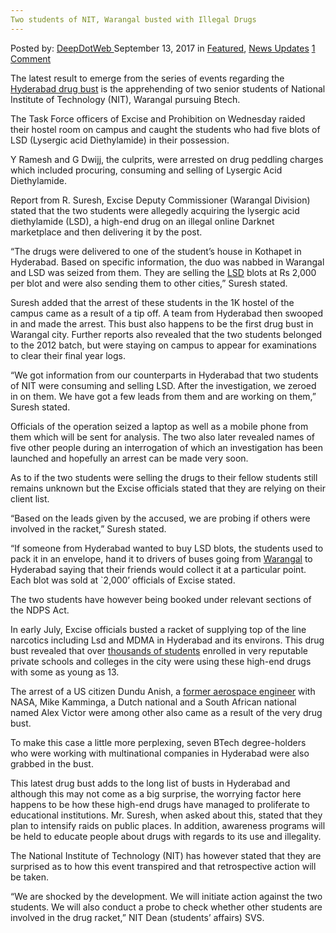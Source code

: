 ```yaml
---
Two students of NIT, Warangal busted with Illegal Drugs
---
```

<article class="post-listing post-22518 post type-post status-publish format-standard has-post-thumbnail hentry category-deepdot-news category-news-updates tag-busted tag-drugs tag-illegal tag-nit tag-students tag-warangal">
    <div class="post-inner">
        <span>Posted by: <a href="https://www.deepdotweb.com/author/admin/" title="">DeepDotWeb </a></span>
    <span>September 13, 2017</span>
    <span>in <a href="https://www.deepdotweb.com/category/deepdot-news/" rel="category tag">Featured</a>, <a href="https://www.deepdotweb.com/category/news-updates/" rel="category tag">News Updates</a></span>
    <span><a href="https://www.deepdotweb.com/2017/09/13/two-students-nit-warangal-busted-illegal-drugs/#comments">1 Comment</a></span>
    </p>
    <div class="clear"></div>
    <div class="entry">
    <p>The latest result to emerge from the series of events regarding the <a href="https://www.deepdotweb.com/2017/08/12/investigation-revealed-side-recent-hyderabad-darknet-drug-bust/">Hyderabad drug bust</a> is the apprehending of two senior students of National Institute of Technology (NIT), Warangal pursuing Btech.</p>
    <p>The Task Force officers of Excise and Prohibition on Wednesday raided their hostel room on campus and caught the students who had five blots of LSD (Lysergic acid Diethylamide) in their possession.</p>
    <p>Y Ramesh and G Dwijj, the culprits, were arrested on drug peddling charges which included procuring, consuming and selling of Lysergic Acid Diethylamide.</p>
    <p>Report from R. Suresh, Excise Deputy Commissioner (Warangal Division) stated that the two students were allegedly acquiring the lysergic acid diethylamide (LSD), a high-end drug on an illegal online Darknet marketplace and then delivering it by the post.</p>
    <p>“The drugs were delivered to one of the student’s house in Kothapet in Hyderabad. Based on specific information, the duo was nabbed in Warangal and LSD was seized from them. They are selling the <a href="https://www.deepdotweb.com/2017/08/06/high-school-students-india-ordered-lsd-dark-web/">LSD</a> blots at Rs 2,000 per blot and were also sending them to other cities,” Suresh stated.</p>
    <p>Suresh added that the arrest of these students in the 1K hostel of the campus came as a result of a tip off. A team from Hyderabad then swooped in and made the arrest. This bust also happens to be the first drug bust in Warangal city. Further reports also revealed that the two students belonged to the 2012 batch, but were staying on campus to appear for examinations to clear their final year logs.</p>
    <p>“We got information from our counterparts in Hyderabad that two students of NIT were consuming and selling LSD. After the investigation, we zeroed in on them. We have got a few leads from them and are working on them,” Suresh stated.</p>
    <p>Officials of the operation seized a laptop as well as a mobile phone from them which will be sent for analysis. The two also later revealed names of five other people during an interrogation of which an investigation has been launched and hopefully an arrest can be made very soon.</p>
    <p>As to if the two students were selling the drugs to their fellow students still remains unknown but the Excise officials stated that they are relying on their client list.</p>
    <p>“Based on the leads given by the accused, we are probing if others were involved in the racket,” Suresh stated.</p>
    <p>“If someone from Hyderabad wanted to buy LSD blots, the students used to pack it in an envelope, hand it to drivers of buses going from <a href="http://www.hindustantimes.com/india-news/two-nit-warangal-students-held-for-drug-peddling-five-blots-of-lsd-seized/story-a5r2sRB7VCGpLbOQMkf8eI.html">Warangal</a> to Hyderabad saying that their friends would collect it at a particular point. Each blot was sold at `2,000’ officials of Excise stated.</p>
    <p>The two students have however being booked under relevant sections of the NDPS Act.</p>
    <p>In early July, Excise officials busted a racket of supplying top of the line narcotics including Lsd and MDMA in Hyderabad and its environs. This drug bust revealed that over <a href="https://www.deepdotweb.com/2017/08/12/investigation-revealed-side-recent-hyderabad-darknet-drug-bust/">thousands of students</a> enrolled in very reputable private schools and colleges in the city were using these high-end drugs with some as young as 13.</p>
    <p>The arrest of a US citizen Dundu Anish, a <a href="https://www.deepdotweb.com/2017/08/01/ex-nasa-scientist-arrested-hyderabad-dealing-drugs/">former aerospace engineer</a> with NASA, Mike Kamminga, a Dutch national and a South African national named Alex Victor were among other also came as a result of the very drug bust.</p>
    <p>To make this case a little more perplexing, seven BTech degree-holders who were working with multinational companies in Hyderabad were also grabbed in the bust.</p>
    <p>This latest drug bust adds to the long list of busts in Hyderabad and although this may not come as a big surprise, the worrying factor here happens to be how these high-end drugs have managed to proliferate to educational institutions. Mr. Suresh, when asked about this, stated that they plan to intensify raids on public places. In addition, awareness programs will be held to educate people about drugs with regards to its use and illegality.</p>
    <p>The National Institute of Technology (NIT) has however stated that they are surprised as to how this event transpired and that retrospective action will be taken.</p>
    <p>“We are shocked by the development. We will initiate action against the two students. We will also conduct a probe to check whether other students are involved in the drug racket,” NIT Dean (students’ affairs) SVS.</p>
    </div>
    <span style="display:none"><a href="https://www.deepdotweb.com/tag/busted/" rel="tag">busted</a> <a href="https://www.deepdotweb.com/tag/drugs/" rel="tag">drugs</a> <a href="https://www.deepdotweb.com/tag/illegal/" rel="tag">illegal</a> <a href="https://www.deepdotweb.com/tag/nit/" rel="tag">nit</a> <a href="https://www.deepdotweb.com/tag/students/" rel="tag">students</a> <a href="https://www.deepdotweb.com/tag/warangal/" rel="tag">warangal</a></span> <span style="display:none" class="updated">2017-09-13</span>
    <div style="display:none" class="vcard author" itemprop="author" itemscope itemtype="http://schema.org/Person"><strong class="fn" itemprop="name"><a href="https://www.deepdotweb.com/author/admin/" title="Posts by DeepDotWeb" rel="author">DeepDotWeb</a></strong></div>
    </div>
</article>

